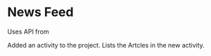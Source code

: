 # News Feed
Uses API from

Added an activity to the project. Lists the Artcles in the new activity.
